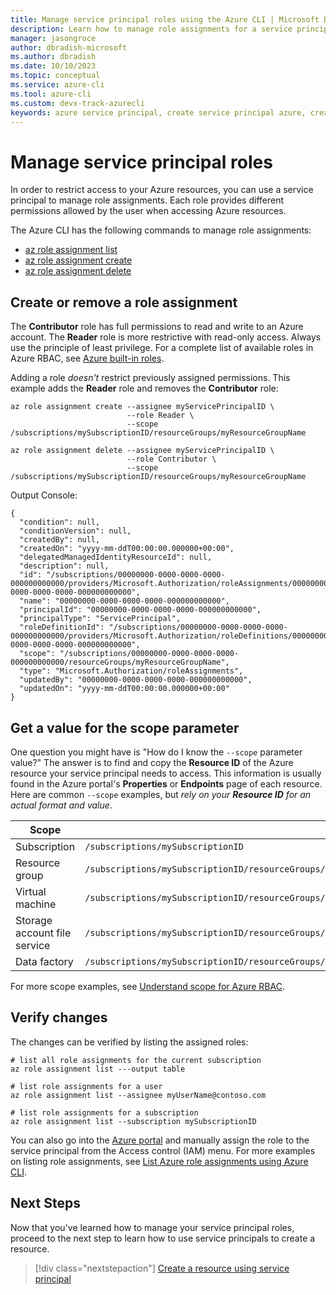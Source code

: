 ```yaml
---
title: Manage service principal roles using the Azure CLI | Microsoft Docs
description: Learn how to manage role assignments for a service principal using Azure CLI.
manager: jasongroce
author: dbradish-microsoft
ms.author: dbradish
ms.date: 10/10/2023
ms.topic: conceptual
ms.service: azure-cli
ms.tool: azure-cli
ms.custom: devx-track-azurecli
keywords: azure service principal, create service principal azure, create service principal azure cli
---
```


# Manage service principal roles

In order to restrict access to your Azure resources, you can use a service principal to manage role assignments. Each role provides different permissions allowed by the user when accessing Azure resources.

The Azure CLI has the following commands to manage role assignments:

* [az role assignment list](/cli/azure/role/assignment#az-role-assignment-list)
* [az role assignment create](/cli/azure/role/assignment#az-role-assignment-create)
* [az role assignment delete](/cli/azure/role/assignment#az-role-assignment-delete)

## Create or remove a role assignment

The **Contributor** role has full permissions to read and write to an Azure account. The **Reader** role is more restrictive with read-only access. Always use the principle of least privilege. For a complete list of available roles in Azure RBAC, see [Azure built-in roles](/azure/role-based-access-control/built-in-roles).

Adding a role _doesn't_ restrict previously assigned permissions. This example adds the **Reader** role and removes the **Contributor** role:

```azurecli-interactive
az role assignment create --assignee myServicePrincipalID \
                          --role Reader \
                          --scope /subscriptions/mySubscriptionID/resourceGroups/myResourceGroupName

az role assignment delete --assignee myServicePrincipalID \
                          --role Contributor \
                          --scope /subscriptions/mySubscriptionID/resourceGroups/myResourceGroupName
```

Output Console:

```output
{
  "condition": null,
  "conditionVersion": null,
  "createdBy": null,
  "createdOn": "yyyy-mm-ddT00:00:00.000000+00:00",
  "delegatedManagedIdentityResourceId": null,
  "description": null,
  "id": "/subscriptions/00000000-0000-0000-0000-000000000000/providers/Microsoft.Authorization/roleAssignments/00000000-0000-0000-0000-000000000000",
  "name": "00000000-0000-0000-0000-000000000000",
  "principalId": "00000000-0000-0000-0000-000000000000",
  "principalType": "ServicePrincipal",
  "roleDefinitionId": "/subscriptions/00000000-0000-0000-0000-000000000000/providers/Microsoft.Authorization/roleDefinitions/00000000-0000-0000-0000-000000000000",
  "scope": "/subscriptions/00000000-0000-0000-0000-000000000000/resourceGroups/myResourceGroupName",
  "type": "Microsoft.Authorization/roleAssignments",
  "updatedBy": "00000000-0000-0000-0000-000000000000",
  "updatedOn": "yyyy-mm-ddT00:00:00.000000+00:00"
}
```

## Get a value for the scope parameter

One question you might have is "How do I know the `--scope` parameter value?" The answer is to find and copy the **Resource ID** of the Azure resource your service principal needs to access. This information is usually found in the Azure portal's **Properties** or **Endpoints** page of each resource. Here are common `--scope` examples, but _rely on your **Resource ID** for an actual format and value_.

| Scope | Example |
|-|-|
| Subscription | `/subscriptions/mySubscriptionID`
| Resource group | `/subscriptions/mySubscriptionID/resourceGroups/myResourceGroupName`
| Virtual machine | `/subscriptions/mySubscriptionID/resourceGroups/myResourceGroupName/providers/Microsoft.Compute/virtualMachines/myVMname`
| Storage account file service | `/subscriptions/mySubscriptionID/resourceGroups/myResourceGroupName/providers/Microsoft.Storage/storageAccounts/myStorageAccountName/fileServices/default`
| Data factory | `/subscriptions/mySubscriptionID/resourceGroups/myResourceGroupName/providers/Microsoft.DataFactory/factories/myDataFactoryName`

For more scope examples, see [Understand scope for Azure RBAC](/azure/role-based-access-control/scope-overview).

## Verify changes

The changes can be verified by listing the assigned roles:

```azurecli-interactive
# list all role assignments for the current subscription
az role assignment list ---output table

# list role assignments for a user
az role assignment list --assignee myUserName@contoso.com

# list role assignments for a subscription
az role assignment list --subscription mySubscriptionID
```

You can also go into the [Azure portal](https://ms.portal.azure.com/) and manually assign the role to the service principal from the Access control (IAM) menu. For more examples on listing role assignments, see [List Azure role assignments using Azure CLI](/azure/role-based-access-control/role-assignments-list-cli).

## Next Steps

Now that you've learned how to manage your service principal roles, proceed to the next step to learn how to use service principals to create a resource.

> [!div class="nextstepaction"]
> [Create a resource using service principal](./azure-cli-sp-tutorial-6.md)
